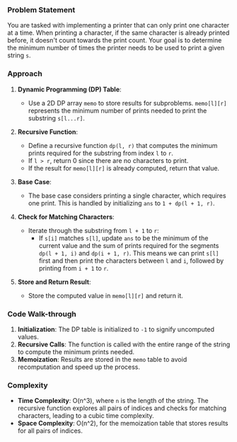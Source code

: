 ### Problem Statement
You are tasked with implementing a printer that can only print one character at a time. When printing a character, if the same character is already printed before, it doesn't count towards the print count. Your goal is to determine the minimum number of times the printer needs to be used to print a given string `s`.

### Approach
1. **Dynamic Programming (DP) Table**:
   - Use a 2D DP array `memo` to store results for subproblems. `memo[l][r]` represents the minimum number of prints needed to print the substring `s[l...r]`.

2. **Recursive Function**:
   - Define a recursive function `dp(l, r)` that computes the minimum prints required for the substring from index `l` to `r`.
   - If `l > r`, return 0 since there are no characters to print.
   - If the result for `memo[l][r]` is already computed, return that value.

3. **Base Case**:
   - The base case considers printing a single character, which requires one print. This is handled by initializing `ans` to `1 + dp(l + 1, r)`.

4. **Check for Matching Characters**:
   - Iterate through the substring from `l + 1` to `r`:
     - If `s[i]` matches `s[l]`, update `ans` to be the minimum of the current value and the sum of prints required for the segments `dp(l + 1, i)` and `dp(i + 1, r)`. This means we can print `s[l]` first and then print the characters between `l` and `i`, followed by printing from `i + 1` to `r`.

5. **Store and Return Result**:
   - Store the computed value in `memo[l][r]` and return it.

### Code Walk-through
1. **Initialization**: The DP table is initialized to `-1` to signify uncomputed values.
2. **Recursive Calls**: The function is called with the entire range of the string to compute the minimum prints needed.
3. **Memoization**: Results are stored in the `memo` table to avoid recomputation and speed up the process.

### Complexity
- **Time Complexity**: O(n^3), where `n` is the length of the string. The recursive function explores all pairs of indices and checks for matching characters, leading to a cubic time complexity.
- **Space Complexity**: O(n^2), for the memoization table that stores results for all pairs of indices.
